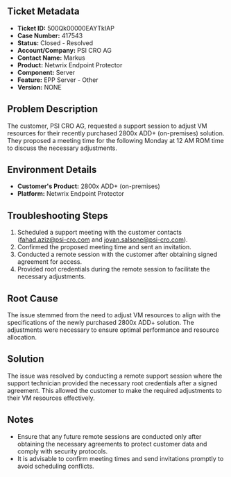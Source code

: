 ## Ticket Metadata
- **Ticket ID:** 500Qk00000EAYTkIAP
- **Case Number:** 417543
- **Status:** Closed - Resolved
- **Account/Company:** PSI CRO AG
- **Contact Name:** Markus
- **Product:** Netwrix Endpoint Protector
- **Component:** Server
- **Feature:** EPP Server - Other
- **Version:** NONE

## Problem Description
The customer, PSI CRO AG, requested a support session to adjust VM resources for their recently purchased 2800x ADD+ (on-premises) solution. They proposed a meeting time for the following Monday at 12 AM ROM time to discuss the necessary adjustments.

## Environment Details
- **Customer's Product:** 2800x ADD+ (on-premises)
- **Platform:** Netwrix Endpoint Protector

## Troubleshooting Steps
1. Scheduled a support meeting with the customer contacts (fahad.aziz@psi-cro.com and jovan.salsone@psi-cro.com).
2. Confirmed the proposed meeting time and sent an invitation.
3. Conducted a remote session with the customer after obtaining signed agreement for access.
4. Provided root credentials during the remote session to facilitate the necessary adjustments.

## Root Cause
The issue stemmed from the need to adjust VM resources to align with the specifications of the newly purchased 2800x ADD+ solution. The adjustments were necessary to ensure optimal performance and resource allocation.

## Solution
The issue was resolved by conducting a remote support session where the support technician provided the necessary root credentials after a signed agreement. This allowed the customer to make the required adjustments to their VM resources effectively.

## Notes
- Ensure that any future remote sessions are conducted only after obtaining the necessary agreements to protect customer data and comply with security protocols.
- It is advisable to confirm meeting times and send invitations promptly to avoid scheduling conflicts.